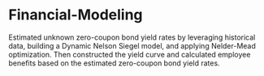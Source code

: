# Financial-Modeling

Estimated unknown zero-coupon bond yield rates by leveraging historical data, building a Dynamic Nelson Siegel model, and applying Nelder-Mead optimization. Then constructed the yield curve and calculated employee benefits based on the estimated zero-coupon bond yield rates.
